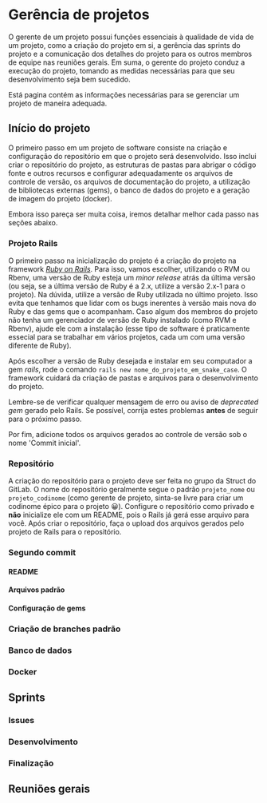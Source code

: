 # Gerência de projetos

O gerente de um projeto possui funções essenciais à qualidade de vida de um projeto, como a criação do projeto em si, a gerência das sprints do projeto e a comunicação dos detalhes do projeto para os outros membros de equipe nas reuniões gerais. Em suma, o gerente do projeto conduz a execução do projeto, tomando as medidas necessárias para que seu desenvolvimento seja bem sucedido.

Está pagina contém as informações necessárias para se gerenciar um projeto de maneira adequada.

## Início do projeto

O primeiro passo em um projeto de software consiste na criação e configuração do repositório em que o projeto será desenvolvido. Isso inclui criar o repositório do projeto, as estruturas de pastas para abrigar o código fonte e outros recursos e configurar adequadamente os arquivos de controle de versão, os arquivos de documentação do projeto, a utilização de bibliotecas externas \(gems\), o banco de dados do projeto e a geração de imagem do projeto \(docker\).

Embora isso pareça ser muita coisa, iremos detalhar melhor cada passo nas seções abaixo.

### Projeto Rails

O primeiro passo na inicialização do projeto é a criação do projeto na framework [*Ruby on Rails*](../ruby-on-rails/README.md). Para isso, vamos escolher, utilizando o RVM ou Rbenv, uma versão de Ruby esteja um *minor release* atrás da última versão \(ou seja, se a última versão de Ruby é a 2.x, utilize a versão 2.x-1 para o projeto\). Na dúvida, utilize a versão de Ruby utilizada no último projeto. Isso evita que tenhamos que lidar com os bugs inerentes à versão mais nova do Ruby e das gems que o acompanham. Caso algum dos membros do projeto não tenha um gerenciador de versão de Ruby instalado \(como RVM e Rbenv\), ajude ele com a instalação \(esse tipo de software é praticamente essecial para se trabalhar em vários projetos, cada um com uma versão diferente de Ruby\).

Após escolher a versão de Ruby desejada e instalar em seu computador a gem *rails*, rode o comando `rails new nome_do_projeto_em_snake_case`. O framework cuidará da criação de pastas e arquivos para o desenvolvimento do projeto.

Lembre-se de verificar qualquer mensagem de erro ou aviso de *deprecated gem* gerado pelo Rails. Se possível, corrija estes problemas **antes** de seguir para o próximo passo.

Por fim, adicione todos os arquivos gerados ao controle de versão sob o nome 'Commit inicial'.

### Repositório

A criação do repositório para o projeto deve ser feita no grupo da Struct do GitLab. O nome do repositório geralmente segue o padrão `projeto_nome` ou `projeto_codinome` \(como gerente de projeto, sinta-se livre para criar um codinome épico para o projeto :grinning:\). Configure o repositório como privado e **não** inicialize ele com um README, pois o Rails já gerá esse arquivo para você. Após criar o repositório, faça o upload dos arquivos gerados pelo projeto de Rails para o repositório.

### Segundo commit

#### README

#### Arquivos padrão

#### Configuração de gems

### Criação de branches padrão

### Banco de dados

### Docker

## Sprints

### Issues

### Desenvolvimento

### Finalização

## Reuniões gerais
